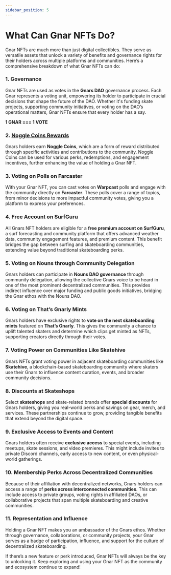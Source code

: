 ```yaml
---
sidebar_position: 5
---
```


# What Can Gnar NFTs Do?

Gnar NFTs are much more than just digital collectibles. They serve as versatile assets that unlock a variety of benefits and governance rights for their holders across multiple platforms and communities. Here’s a comprehensive breakdown of what Gnar NFTs can do:

### **1. Governance**
Gnar NFTs are used as votes in the **Gnars DAO** governance process. Each Gnar represents a voting unit, empowering its holder to participate in crucial decisions that shape the future of the DAO. Whether it's funding skate projects, supporting community initiatives, or voting on the DAO’s operational matters, Gnar NFTs ensure that every holder has a say.

**1 GNAR === 1 VOTE**

### **2. [Noggle Coins Rewards](https://app.noggles.com)**
Gnars holders earn **Noggle Coins**, which are a form of reward distributed through specific activities and contributions to the community. Noggle Coins can be used for various perks, redemptions, and engagement incentives, further enhancing the value of holding a Gnar NFT.

### **3. Voting on Polls on Farcaster**
With your Gnar NFT, you can cast votes on **Warpcast** polls and engage with the community directly on **Farcaster**. These polls cover a range of topics, from minor decisions to more impactful community votes, giving you a platform to express your preferences.

### **4. Free Account on SurfGuru**
All Gnars NFT holders are eligible for a **free premium account on SurfGuru**, a surf forecasting and community platform that offers advanced weather data, community engagement features, and premium content. This benefit bridges the gap between surfing and skateboarding communities, extending value beyond traditional skateboarding perks.

### **5. Voting on Nouns through Community Delegation**
Gnars holders can participate in **Nouns DAO governance** through community delegation, allowing the collective Gnars voice to be heard in one of the most prominent decentralized communities. This provides indirect influence over major funding and public goods initiatives, bridging the Gnar ethos with the Nouns DAO.

### **6. Voting on That’s Gnarly Mints**
Gnars holders have exclusive rights to **vote on the next skateboarding mints** featured on **That’s Gnarly**. This gives the community a chance to uplift talented skaters and determine which clips get minted as NFTs, supporting creators directly through their votes.

### **7. Voting Power on Communities Like Skatehive**
Gnars NFTs grant voting power in adjacent skateboarding communities like **Skatehive**, a blockchain-based skateboarding community where skaters use their Gnars to influence content curation, events, and broader community decisions.

### **8. Discounts at Skateshops**
Select **skateshops** and skate-related brands offer **special discounts** for Gnars holders, giving you real-world perks and savings on gear, merch, and services. These partnerships continue to grow, providing tangible benefits that extend beyond the digital space.

### **9. Exclusive Access to Events and Content**
Gnars holders often receive **exclusive access** to special events, including meetups, skate sessions, and video premieres. This might include invites to private Discord channels, early access to new content, or even physical-world gatherings.

### **10. Membership Perks Across Decentralized Communities**
Because of their affiliation with decentralized networks, Gnars holders can access a range of **perks across interconnected communities**. This can include access to private groups, voting rights in affiliated DAOs, or collaborative projects that span multiple skateboarding and creative communities.

### **11. Representation and Influence**
Holding a Gnar NFT makes you an ambassador of the Gnars ethos. Whether through governance, collaborations, or community projects, your Gnar serves as a badge of participation, influence, and support for the culture of decentralized skateboarding.

If there’s a new feature or perk introduced, Gnar NFTs will always be the key to unlocking it. Keep exploring and using your Gnar NFT as the community and ecosystem continue to expand!
